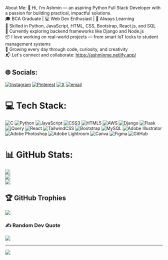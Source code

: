 About Me:
👋 Hi, I'm Ashmin — an aspiring Python Full Stack Developer with a passion for building practical, impactful solutions.<br>🎓 BCA Graduate | 💻 Web Dev Enthusiast | 🚀 Always Learning<br>🔧 Skilled in Python, JavaScript, HTML, CSS, Bootstrap, React.js, and SQL<br>📍 Currently exploring backend frameworks like Django and Node.js<br>📦 I love working on real-world projects — from smart IoT locks to student management systems<br>🌱 Growing every day through code, curiosity, and creativity<br>📬 Let's connect and collaborate: https://ashminme.netlify.app/


## 🌐 Socials:
[![Instagram](https://img.shields.io/badge/Instagram-%23E4405F.svg?logo=Instagram&logoColor=white)](https://instagram.com/ashm11n) [![Pinterest](https://img.shields.io/badge/Pinterest-%23E60023.svg?logo=Pinterest&logoColor=white)](https://pinterest.com/ashminashref) [![X](https://img.shields.io/badge/X-black.svg?logo=X&logoColor=white)](https://x.com/ashminashref) [![email](https://img.shields.io/badge/Email-D14836?logo=gmail&logoColor=white)](mailto:ashminashraf07@gmail.com) 

# 💻 Tech Stack:
![C](https://img.shields.io/badge/c-%2300599C.svg?style=flat&logo=c&logoColor=white) ![Python](https://img.shields.io/badge/python-3670A0?style=flat&logo=python&logoColor=ffdd54) ![JavaScript](https://img.shields.io/badge/javascript-%23323330.svg?style=flat&logo=javascript&logoColor=%23F7DF1E) ![CSS3](https://img.shields.io/badge/css3-%231572B6.svg?style=flat&logo=css3&logoColor=white) ![HTML5](https://img.shields.io/badge/html5-%23E34F26.svg?style=flat&logo=html5&logoColor=white) ![AWS](https://img.shields.io/badge/AWS-%23FF9900.svg?style=flat&logo=amazon-aws&logoColor=white) ![Django](https://img.shields.io/badge/django-%23092E20.svg?style=flat&logo=django&logoColor=white) ![Flask](https://img.shields.io/badge/flask-%23000.svg?style=flat&logo=flask&logoColor=white) ![jQuery](https://img.shields.io/badge/jquery-%230769AD.svg?style=flat&logo=jquery&logoColor=white) ![React](https://img.shields.io/badge/react-%2320232a.svg?style=flat&logo=react&logoColor=%2361DAFB) ![TailwindCSS](https://img.shields.io/badge/tailwindcss-%2338B2AC.svg?style=flat&logo=tailwind-css&logoColor=white) ![Bootstrap](https://img.shields.io/badge/bootstrap-%238511FA.svg?style=flat&logo=bootstrap&logoColor=white) ![MySQL](https://img.shields.io/badge/mysql-4479A1.svg?style=flat&logo=mysql&logoColor=white) ![Adobe Illustrator](https://img.shields.io/badge/adobe%20illustrator-%23FF9A00.svg?style=flat&logo=adobe%20illustrator&logoColor=white) ![Adobe Photoshop](https://img.shields.io/badge/adobe%20photoshop-%2331A8FF.svg?style=flat&logo=adobe%20photoshop&logoColor=white) ![Adobe Lightroom](https://img.shields.io/badge/Adobe%20Lightroom-31A8FF.svg?style=flat&logo=Adobe%20Lightroom&logoColor=white) ![Canva](https://img.shields.io/badge/Canva-%2300C4CC.svg?style=flat&logo=Canva&logoColor=white) ![Figma](https://img.shields.io/badge/figma-%23F24E1E.svg?style=flat&logo=figma&logoColor=white) ![GitHub](https://img.shields.io/badge/github-%23121011.svg?style=flat&logo=github&logoColor=white)
# 📊 GitHub Stats:
![](https://github-readme-stats.vercel.app/api?username=ashminashref&theme=github_dark&hide_border=false&include_all_commits=false&count_private=false)<br/>
![](https://nirzak-streak-stats.vercel.app/?user=ashminashref&theme=github_dark&hide_border=false)<br/>
![](https://github-readme-stats.vercel.app/api/top-langs/?username=ashminashref&theme=github_dark&hide_border=false&include_all_commits=false&count_private=false&layout=compact)

## 🏆 GitHub Trophies
![](https://github-profile-trophy.vercel.app/?username=ashminashref&theme=transparent&no-frame=true&no-bg=false&margin-w=4)

### ✍️ Random Dev Quote
![](https://quotes-github-readme.vercel.app/api?type=horizontal&theme=light)

---
[![](https://visitcount.itsvg.in/api?id=ashminashref&icon=0&color=0)](https://visitcount.itsvg.in)

<!-- Proudly created with GPRM ( https://gprm.itsvg.in ) -->
